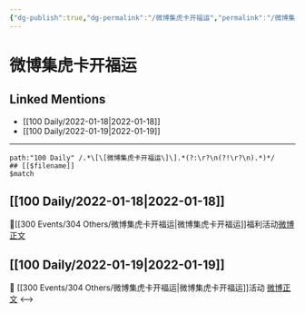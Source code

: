 ```yaml
---
{"dg-publish":true,"dg-permalink":"/微博集虎卡开福运","permalink":"/微博集虎卡开福运/","created":"2022-12-22T16:31:57.000+08:00","updated":"2023-01-04T14:02:28.007+08:00"}
---
```


# 微博集虎卡开福运

## Linked Mentions
- [[100 Daily/2022-01-18\|2022-01-18]]
- [[100 Daily/2022-01-19\|2022-01-19]]


---

```expander
path:"100 Daily" /.*\[\[微博集虎卡开福运\]\].*(?:\r?\n(?!\r?\n).*)*/
## [[$filename]]
$match
```
## [[100 Daily/2022-01-18\|2022-01-18]]
🌟[[300 Events/304 Others/微博集虎卡开福运\|微博集虎卡开福运]]福利活动[微博正文](https://weibo.com/detail/4727060721566608)
## [[100 Daily/2022-01-19\|2022-01-19]]
💫 [[300 Events/304 Others/微博集虎卡开福运\|微博集虎卡开福运]]活动 [微博正文](https://m.weibo.cn/6466290670/4727376049083864)
<-->